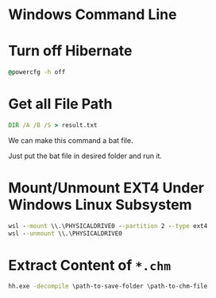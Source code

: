 Windows Command Line
====================

# Turn off Hibernate

```bat
@powercfg -h off
```

# Get all File Path

```bat
DIR /A /B /S > result.txt
```

We can make this command a bat file.

Just put the bat file in desired folder and run it.

# Mount/Unmount EXT4 Under Windows Linux Subsystem

```bat
wsl --mount \\.\PHYSICALDRIVE0 --partition 2 --type ext4
wsl --unmount \\.\PHYSICALDRIVE0
```
# Extract Content of `*.chm`

```bat
hh.exe -decompile \path-to-save-folder \path-to-chm-file
```

